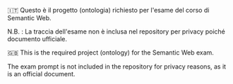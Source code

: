 🇮🇹 Questo è il progetto (ontologia) richiesto per l'esame del corso di Semantic Web.

N.B. : La traccia dell'esame non è inclusa nel repository per privacy poiché documento ufficiale.

🇬🇧 This is the required project (ontology) for the Semantic Web exam.

The exam prompt is not included in the repository for privacy reasons, as it is an official document.
